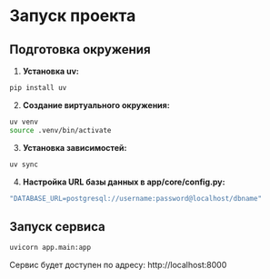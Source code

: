 # Запуск проекта

## Подготовка окружения

1. **Установка uv:**
```bash
pip install uv
```

2. **Создание виртуального окружения:**
```bash
uv venv
source .venv/bin/activate
```

3. **Установка зависимостей:**
```bash
uv sync
```

4. **Настройка URL базы данных в app/core/config.py:**
```bash
"DATABASE_URL=postgresql://username:password@localhost/dbname"
```

## Запуск сервиса

```bash
uvicorn app.main:app
```

Сервис будет доступен по адресу: http://localhost:8000
